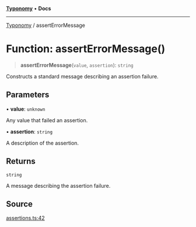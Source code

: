 [**Typonomy**](../README.md) • **Docs**

***

[Typonomy](../globals.md) / assertErrorMessage

# Function: assertErrorMessage()

> **assertErrorMessage**(`value`, `assertion`): `string`

Constructs a standard message describing an assertion failure.

## Parameters

• **value**: `unknown`

Any value that failed an assertion.

• **assertion**: `string`

A description of the assertion.

## Returns

`string`

A message describing the assertion failure.

## Source

[assertions.ts:42](https://github.com/softcraft-development/typonomy/blob/1c47fc13034f4e53267c72ada03a418616dc092e/src/assertions.ts#L42)
